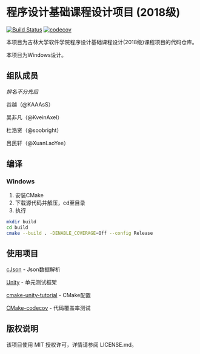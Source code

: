 # 程序设计基础课程设计项目 (2018级)

[![Build Status](https://travis-ci.com/kaaass/FreshmenPracticumC.svg?token=7d6V7UKwzfD6augATNKx&branch=master)](https://travis-ci.com/kaaass/FreshmenPracticumC)
[![codecov](https://codecov.io/gh/kaaass/FreshmenPracticumC/branch/master/graph/badge.svg?token=oyO5jgZi6v)](https://codecov.io/gh/kaaass/FreshmenPracticumC)

本项目为吉林大学软件学院程序设计基础课程设计(2018级)课程项目的代码仓库。

本项目为Windows设计。

## 组队成员

*排名不分先后*

谷越（@KAAAsS）

吴非凡（@KveinAxel）

杜浩贤（@soobright）

吕民轩（@XuanLaoYee）

## 编译

### Windows

1. 安装CMake
2. 下载源代码并解压，cd至目录
3. 执行
```bash
mkdir build
cd build
cmake --build . -DENABLE_COVERAGE=Off --config Release
```

## 使用项目

[cJson](https://github.com/DaveGamble/cJSON) - Json数据解析

[Unity](https://github.com/ThrowTheSwitch/Unity) - 单元测试框架

[cmake-unity-tutorial](https://github.com/rpoisel/cmake-unity-tutorial) - CMake配置

[CMake-codecov](https://github.com/RWTH-HPC/CMake-codecov) - 代码覆盖率测试

## 版权说明

该项目使用 MIT 授权许可，详情请参阅 LICENSE.md。
